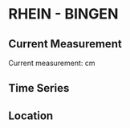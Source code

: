 # RHEIN - BINGEN

## Current Measurement

Current measurement: <Value topic="rivers/pegel-online/RHEIN/BINGEN/measurementValue"/> cm

## Time Series

<TimeSeries topic="rivers/pegel-online/RHEIN/BINGEN/measurementValue" period="week" />

## Location

<WorldMap>
  <Marker lat="49.97034213591973" lon="7.899667963397104" labelTopic="rivers/pegel-online/RHEIN/BINGEN/measurementValue" />
</WorldMap>

